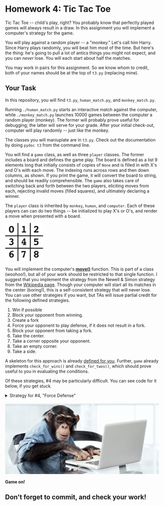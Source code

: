 # Homework 4: Tic Tac Toe

Tic Tac Toe -- child's play, right?  You probably know that perfectly played games will always result in a draw.  In this assignment you will implement a computer's strategy for the game.

You will play against a random player -- a "monkey."  Let's call him Harry.  Since Harry plays randomly, you will beat him most of the time.  But here's the thing: he's going to pull a lot of antics things you might not expect, and you can _never_ lose.  You will each start about half the matches.

You may work in pairs for this assignment.  So we know whom to credit, both of your names should be at the top of `t3.py` (replacing mine).

## Your Task

In this repository, you will find `t3.py`, `human_match.py`, and `monkey_match.py`.

Running `./human_match.py` starts an interactive match against the computer, while `./monkey_match.py` launches 10000 games between the computer a random player (monkey).  The former will probably prove useful for debugging; the latter will serve for your grade.  After your initial check-out, computer will play randomly -- just like the monkey.

The classes you will maniuplate are in `t3.py`.  Check out the documentation by doing `pydoc t3` from the command line.

You will find a `game` class, as well as three `player` classes.  The former includes a board and defines the game play.  The board is defined as a list 9 elements long that initially consists of copies of `None` and is filled in with X's and O's with each move.  The indexing runs across rows and then down columns, as shown.  If you print the game, it will convert the board to string, and should be readily comprehensible.  The `game` also takes care of switching back and forth between the two players, eliciting moves from each, rejecting invalid moves (filled squares), and ultimately declaring a winner.  

The `player` class is inherited by `monkey`, `human`, and `computer`.  Each of these players can can do two things -- be initialized to play X's or O's, and render a move when presented with a board.

<img src="img/board.png" width=125px>

You will implement the computer's [**move()**](t3.py#L91) function.  This is part of a class (woohoo!), but all of your work should be restricted to that single function.  I suggest that you implement the strategy from the Newell & Simon strategy from the [Wikipedia page](https://en.wikipedia.org/wiki/Tic-tac-toe#Strategy).  Though your computer will start all its matches in the center (boring!), this is a self-consistent strategy that will never lose.  You can use other strategies if you want, but TAs will issue partial credit for the following defined strategies.

1. Win if possible
2. Block your opponent from winning.
3. Create a fork
4. Force your opponent to play defense, if it does not result in a fork.
5. Block your opponent from taking a fork.
6. Take the center.
7. Take a corner opposite your opponent.
8. Take an empty corner.
9. Take a side.

A skeleton for this approach is already [defined for you](t3.py#L91).  Further, `game` already implements `check_for_wins()` and `check_for_twos()`, which should prove useful to you in evaluating the conditions.

Of these strategies, #4 may be particularly difficult.  You can see code for it below, if you get stuck.
&nbsp;<details><summary>Strategy for #4, "Force Defense"</summary>
We're interested in forcing your opponent to play defense, but _only it does not result in a fork_ for them.  The first condition just means that we create a two that they have have to block.  The second piece means that that two must not give them a fork -- a sure-win.
```python
# Get posible squares to play for a "two"
self_twos = match.check_for_twos(self.mark)
  
# We'll now consider hypothetical games, 
# where we play in each of the "two" positions.
for i in self_twos:                 # For each of these
    hypo_match = dc(match)          # create a copy of the game.
    hypo_match.board[i] = self.mark # try playing there.
    
    # Now look for the win implied by your "two".
    # Your opponent would have to play here.
    w = hypo_match.check_for_wins(self.mark) 
    
    # For your OPPPONENT, get any potential twos.
    hypo_twos = hypo_match.check_for_twos(self.other_mark)
    
    # If your potential win is not just a two for them,
    # but in fact a DOUBLE two -- a fork -- don't move here!
    if w in hypo_twos and hypo_twos[w] > 1: continue
    
    # Otherwise, it meets the condition.  Do it!!
    return i
```
</details></br>

<img src="img/monkey_computer.jpg" width=600px>

**Game on!**


## Don't forget to commit, and check your work!

